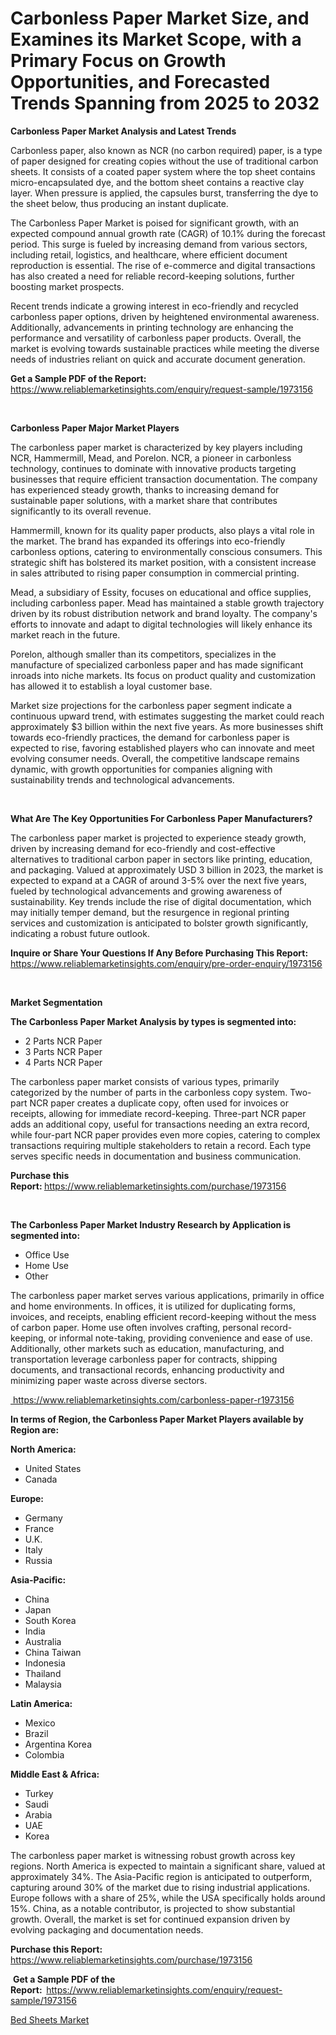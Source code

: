 <p><h1>Carbonless Paper Market Size, and Examines its Market Scope, with a Primary Focus on Growth Opportunities, and Forecasted Trends Spanning from 2025 to 2032</h1></p><p><strong>Carbonless Paper Market Analysis and Latest Trends</strong></p>
<p><p>Carbonless paper, also known as NCR (no carbon required) paper, is a type of paper designed for creating copies without the use of traditional carbon sheets. It consists of a coated paper system where the top sheet contains micro-encapsulated dye, and the bottom sheet contains a reactive clay layer. When pressure is applied, the capsules burst, transferring the dye to the sheet below, thus producing an instant duplicate.</p><p>The Carbonless Paper Market is poised for significant growth, with an expected compound annual growth rate (CAGR) of 10.1% during the forecast period. This surge is fueled by increasing demand from various sectors, including retail, logistics, and healthcare, where efficient document reproduction is essential. The rise of e-commerce and digital transactions has also created a need for reliable record-keeping solutions, further boosting market prospects.</p><p>Recent trends indicate a growing interest in eco-friendly and recycled carbonless paper options, driven by heightened environmental awareness. Additionally, advancements in printing technology are enhancing the performance and versatility of carbonless paper products. Overall, the market is evolving towards sustainable practices while meeting the diverse needs of industries reliant on quick and accurate document generation.</p></p>
<p><strong>Get a Sample PDF of the Report:&nbsp;</strong> <a href="https://www.reliablemarketinsights.com/enquiry/request-sample/1973156?utm_campaign=2118&utm_medium=2&utm_source=Github&utm_content=ia&utm_term=07022025&utm_id=carbonless-paper">https://www.reliablemarketinsights.com/enquiry/request-sample/1973156</a></p>
<p>&nbsp;</p>
<p><strong>Carbonless Paper Major Market Players</strong></p>
<p><p>The carbonless paper market is characterized by key players including NCR, Hammermill, Mead, and Porelon. NCR, a pioneer in carbonless technology, continues to dominate with innovative products targeting businesses that require efficient transaction documentation. The company has experienced steady growth, thanks to increasing demand for sustainable paper solutions, with a market share that contributes significantly to its overall revenue.</p><p>Hammermill, known for its quality paper products, also plays a vital role in the market. The brand has expanded its offerings into eco-friendly carbonless options, catering to environmentally conscious consumers. This strategic shift has bolstered its market position, with a consistent increase in sales attributed to rising paper consumption in commercial printing.</p><p>Mead, a subsidiary of Essity, focuses on educational and office supplies, including carbonless paper. Mead has maintained a stable growth trajectory driven by its robust distribution network and brand loyalty. The company's efforts to innovate and adapt to digital technologies will likely enhance its market reach in the future.</p><p>Porelon, although smaller than its competitors, specializes in the manufacture of specialized carbonless paper and has made significant inroads into niche markets. Its focus on product quality and customization has allowed it to establish a loyal customer base.</p><p>Market size projections for the carbonless paper segment indicate a continuous upward trend, with estimates suggesting the market could reach approximately $3 billion within the next five years. As more businesses shift towards eco-friendly practices, the demand for carbonless paper is expected to rise, favoring established players who can innovate and meet evolving consumer needs. Overall, the competitive landscape remains dynamic, with growth opportunities for companies aligning with sustainability trends and technological advancements.</p></p>
<p>&nbsp;</p>
<p><strong>What Are The Key Opportunities For Carbonless Paper Manufacturers?</strong></p>
<p><p>The carbonless paper market is projected to experience steady growth, driven by increasing demand for eco-friendly and cost-effective alternatives to traditional carbon paper in sectors like printing, education, and packaging. Valued at approximately USD 3 billion in 2023, the market is expected to expand at a CAGR of around 3-5% over the next five years, fueled by technological advancements and growing awareness of sustainability. Key trends include the rise of digital documentation, which may initially temper demand, but the resurgence in regional printing services and customization is anticipated to bolster growth significantly, indicating a robust future outlook.</p></p>
<p><strong>Inquire or Share Your Questions If Any Before Purchasing This Report:</strong> <a href="https://www.reliablemarketinsights.com/enquiry/pre-order-enquiry/1973156?utm_campaign=2118&utm_medium=2&utm_source=Github&utm_content=ia&utm_term=07022025&utm_id=carbonless-paper">https://www.reliablemarketinsights.com/enquiry/pre-order-enquiry/1973156</a></p>
<p>&nbsp;</p>
<p><strong>Market Segmentation</strong></p>
<p><strong>The Carbonless Paper Market Analysis by types is segmented into:</strong></p>
<p><ul><li>2 Parts NCR Paper</li><li>3 Parts NCR Paper</li><li>4 Parts NCR Paper</li></ul></p>
<p><p>The carbonless paper market consists of various types, primarily categorized by the number of parts in the carbonless copy system. Two-part NCR paper creates a duplicate copy, often used for invoices or receipts, allowing for immediate record-keeping. Three-part NCR paper adds an additional copy, useful for transactions needing an extra record, while four-part NCR paper provides even more copies, catering to complex transactions requiring multiple stakeholders to retain a record. Each type serves specific needs in documentation and business communication.</p></p>
<p><strong>Purchase this Report:&nbsp;</strong><a href="https://www.reliablemarketinsights.com/purchase/1973156?utm_campaign=2118&utm_medium=2&utm_source=Github&utm_content=ia&utm_term=07022025&utm_id=carbonless-paper">https://www.reliablemarketinsights.com/purchase/1973156</a></p>
<p>&nbsp;</p>
<p><strong>The Carbonless Paper Market Industry Research by Application is segmented into:</strong></p>
<p><ul><li>Office Use</li><li>Home Use</li><li>Other</li></ul></p>
<p><p>The carbonless paper market serves various applications, primarily in office and home environments. In offices, it is utilized for duplicating forms, invoices, and receipts, enabling efficient record-keeping without the mess of carbon paper. Home use often involves crafting, personal record-keeping, or informal note-taking, providing convenience and ease of use. Additionally, other markets such as education, manufacturing, and transportation leverage carbonless paper for contracts, shipping documents, and transactional records, enhancing productivity and minimizing paper waste across diverse sectors.</p></p>
<p><a href="https://www.reliablemarketinsights.com/carbonless-paper-r1973156?utm_campaign=2118&utm_medium=2&utm_source=Github&utm_content=ia&utm_term=07022025&utm_id=carbonless-paper">&nbsp;https://www.reliablemarketinsights.com/carbonless-paper-r1973156</a></p>
<p><strong>In terms of Region, the Carbonless Paper Market Players available by Region are:</strong></p>
<p>
    <p> <strong> North America: </strong>
        <ul>
            <li>United States</li>
            <li>Canada</li>
        </ul>
        </p> 
    <p> <strong> Europe: </strong>
        <ul>
            <li>Germany</li>
            <li>France</li>
            <li>U.K.</li>
            <li>Italy</li>
            <li>Russia</li>
        </ul>
        </p> 
    <p> <strong> Asia-Pacific: </strong>
        <ul>
            <li>China</li>
            <li>Japan</li>
            <li>South Korea</li>
            <li>India</li>
            <li>Australia</li>
            <li>China Taiwan</li>
            <li>Indonesia</li>
            <li>Thailand</li>
            <li>Malaysia</li>
        </ul>
        </p> 
    <p> <strong> Latin America: </strong>
        <ul>
            <li>Mexico</li>
            <li>Brazil</li>
            <li>Argentina Korea</li>
            <li>Colombia</li>
        </ul>
        </p> 
    <p> <strong> Middle East & Africa: </strong>
        <ul>
            <li>Turkey</li>
            <li>Saudi</li>
            <li>Arabia</li>
            <li>UAE</li>
            <li>Korea</li>
        </ul>
    </p>
    </p>
<p><p>The carbonless paper market is witnessing robust growth across key regions. North America is expected to maintain a significant share, valued at approximately 34%. The Asia-Pacific region is anticipated to outperform, capturing around 30% of the market due to rising industrial applications. Europe follows with a share of 25%, while the USA specifically holds around 15%. China, as a notable contributor, is projected to show substantial growth. Overall, the market is set for continued expansion driven by evolving packaging and documentation needs.</p></p>
<p><strong>Purchase this Report: </strong><a href="https://www.reliablemarketinsights.com/purchase/1973156?utm_campaign=2118&utm_medium=2&utm_source=Github&utm_content=ia&utm_term=07022025&utm_id=carbonless-paper">https://www.reliablemarketinsights.com/purchase/1973156</a></p>
<p>&nbsp;<strong>Get a Sample PDF of the Report:&nbsp;&nbsp;</strong><a href="https://www.reliablemarketinsights.com/enquiry/request-sample/1973156?utm_campaign=2118&utm_medium=2&utm_source=Github&utm_content=ia&utm_term=07022025&utm_id=carbonless-paper">https://www.reliablemarketinsights.com/enquiry/request-sample/1973156</a></p>
<p><strong></strong></p>
<p><p><a href="https://github.com/mauripalmi/Market-Research-Report-List-6/blob/main/bed-sheets-market.md?utm_campaign=2118&utm_medium=2&utm_source=Github&utm_content=ia&utm_term=07022025&utm_id=carbonless-paper">Bed Sheets Market</a></p></p>